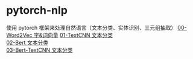 # pytorch-nlp
使用 pytorch 框架来处理自然语言（文本分类、实体识别、三元组抽取）
[00-Word2Vec 字&词向量](00-Word2Vec%20字&词向量)
[01-TextCNN 文本分类](01-TextCNN%20文本分类)         
[02-Bert 文本分类](02-bert%20文本分类)          
[03-Bert-TextCNN 文本分类](03-bert-TextCNN%20文本分类)

